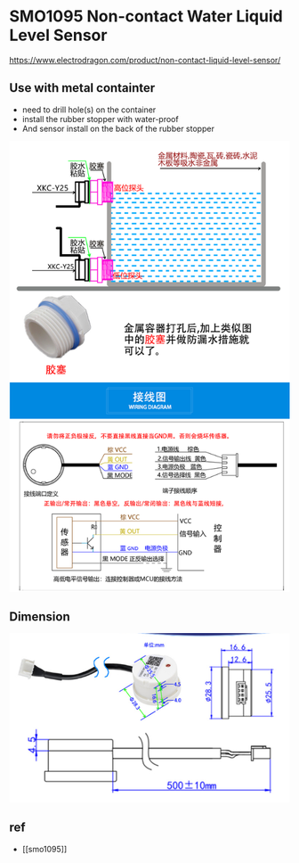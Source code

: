 

# SMO1095 Non-contact Water Liquid Level Sensor

https://www.electrodragon.com/product/non-contact-liquid-level-sensor/

## Use with metal containter
- need to drill hole(s) on the container
- install the rubber stopper with water-proof
- And sensor install on the back of the rubber stopper


![](27-45-12-26-12-2022.png)

## Dimension 

![](05-14-15-31-05-2023.png)




## ref 

- [[smo1095]]